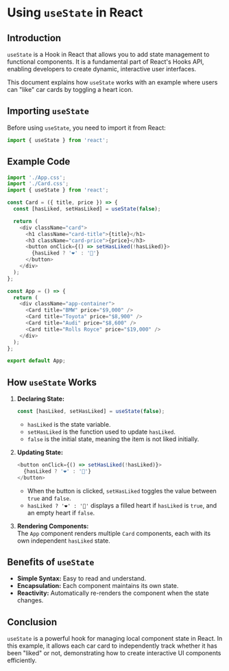# Using `useState` in React

## Introduction

`useState` is a Hook in React that allows you to add state management to functional components. It is a fundamental part of React's Hooks API, enabling developers to create dynamic, interactive user interfaces.

This document explains how `useState` works with an example where users can "like" car cards by toggling a heart icon.

## Importing `useState`

Before using `useState`, you need to import it from React:

```javascript
import { useState } from 'react';
```

## Example Code

```javascript
import './App.css';
import './Card.css';
import { useState } from 'react';

const Card = ({ title, price }) => {
  const [hasLiked, setHasLiked] = useState(false);

  return (
    <div className="card">
      <h1 className="card-title">{title}</h1>
      <h3 className="card-price">{price}</h3>
      <button onClick={() => setHasLiked(!hasLiked)}>
        {hasLiked ? '❤️' : '🤍'}
      </button>
    </div>
  );
};

const App = () => {
  return (
    <div className="app-container">
      <Card title="BMW" price="$9,000" />
      <Card title="Toyota" price="$8,900" />
      <Card title="Audi" price="$8,600" />
      <Card title="Rolls Royce" price="$19,000" />
    </div>
  );
};

export default App;
```

## How `useState` Works

1. **Declaring State:**  
   ```javascript
   const [hasLiked, setHasLiked] = useState(false);
   ```
   - `hasLiked` is the state variable.
   - `setHasLiked` is the function used to update `hasLiked`.
   - `false` is the initial state, meaning the item is not liked initially.

2. **Updating State:**  
   ```javascript
   <button onClick={() => setHasLiked(!hasLiked)}>
     {hasLiked ? '❤️' : '🤍'}
   </button>
   ```
   - When the button is clicked, `setHasLiked` toggles the value between `true` and `false`.
   - `hasLiked ? '❤️' : '🤍'` displays a filled heart if `hasLiked` is `true`, and an empty heart if `false`.

3. **Rendering Components:**  
   The `App` component renders multiple `Card` components, each with its own independent `hasLiked` state.

## Benefits of `useState`

- **Simple Syntax:** Easy to read and understand.
- **Encapsulation:** Each component maintains its own state.
- **Reactivity:** Automatically re-renders the component when the state changes.

## Conclusion

`useState` is a powerful hook for managing local component state in React. In this example, it allows each car card to independently track whether it has been "liked" or not, demonstrating how to create interactive UI components efficiently.

